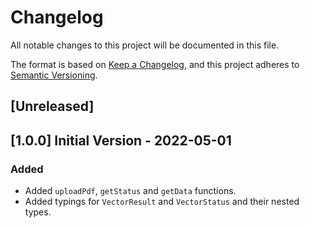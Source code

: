 # Changelog

All notable changes to this project will be documented in this file.

The format is based on [Keep a Changelog](https://keepachangelog.com/en/1.0.0/),
and this project adheres to [Semantic Versioning](https://semver.org/spec/v2.0.0.html).

## [Unreleased]

## [1.0.0] Initial Version - 2022-05-01

### Added

-   Added `uploadPdf`, `getStatus` and `getData` functions.
-   Added typings for `VectorResult` and `VectorStatus` and their nested types.
